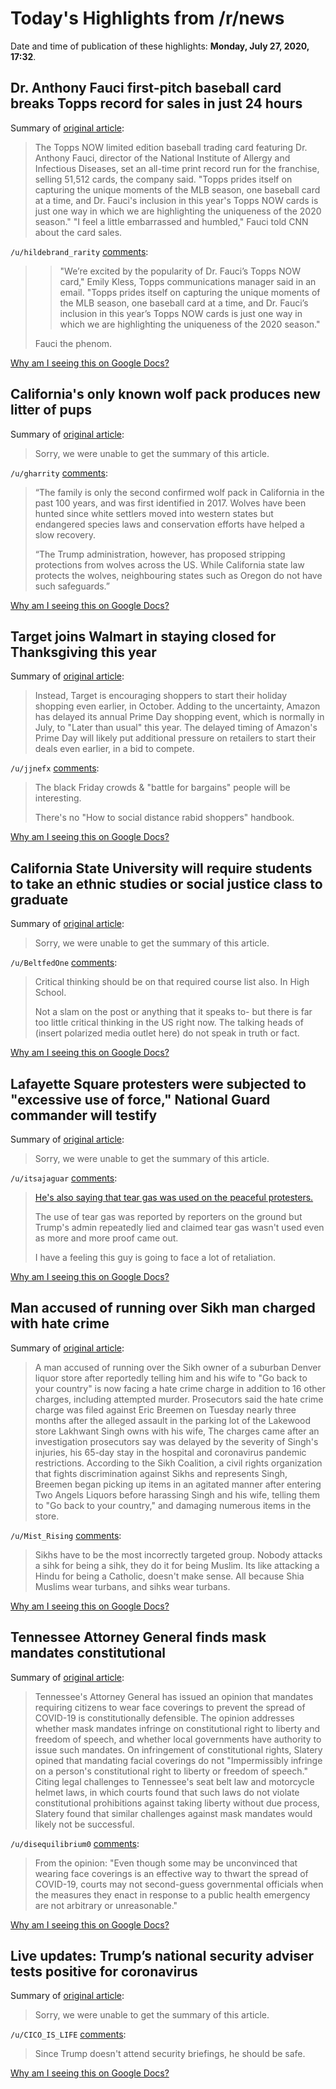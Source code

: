 # Today's Highlights from /r/news

Date and time of publication of these highlights: **Monday, July 27, 2020, 17:32**.

## Dr. Anthony Fauci first-pitch baseball card breaks Topps record for sales in just 24 hours

Summary of [original article](https://www.news-press.com/story/sports/mlb/2020/07/27/dr-anthony-fauci-topps-baseball-card-breaks-company-sales-record/5519546002/):

> The Topps NOW limited edition baseball trading card featuring Dr. Anthony Fauci, director of the National Institute of Allergy and Infectious Diseases, set an all-time print record run for the franchise, selling 51,512 cards, the company said. "Topps prides itself on capturing the unique moments of the MLB season, one baseball card at a time, and Dr. Fauci's inclusion in this year's Topps NOW cards is just one way in which we are highlighting the uniqueness of the 2020 season." "I feel a little embarrassed and humbled," Fauci told CNN about the card sales.

`/u/hildebrand_rarity` [comments](https://www.reddit.com/r/news/comments/hyyebu/dr_anthony_fauci_firstpitch_baseball_card_breaks/):

> >	"We’re excited by the popularity of Dr. Fauci’s Topps NOW card," Emily Kless, Topps communications manager said in an email. "Topps prides itself on capturing the unique moments of the MLB season, one baseball card at a time, and Dr. Fauci’s inclusion in this year’s Topps NOW cards is just one way in which we are highlighting the uniqueness of the 2020 season."
> 
> Fauci the phenom.

[Why am I seeing this on Google Docs?](https://docs.google.com/document/d/1Dc6We63vOXIZsc0op-Bt4abqkYjXzOigalQqFxmvvbM/edit?usp=sharing)

## California's only known wolf pack produces new litter of pups

Summary of [original article](https://www.theguardian.com/environment/2020/jul/27/california-wolf-pack-litter-pups-lassen):

> Sorry, we were unable to get the summary of this article.

`/u/gharrity` [comments](https://www.reddit.com/r/news/comments/hyzjla/californias_only_known_wolf_pack_produces_new/):

> “The family is only the second confirmed wolf pack in California in the past 100 years, and was first identified in 2017. Wolves have been hunted since white settlers moved into western states but endangered species laws and conservation efforts have helped a slow recovery.
> 
> “The Trump administration, however, has proposed stripping protections from wolves across the US. While California state law protects the wolves, neighbouring states such as Oregon do not have such safeguards.”

[Why am I seeing this on Google Docs?](https://docs.google.com/document/d/1Dc6We63vOXIZsc0op-Bt4abqkYjXzOigalQqFxmvvbM/edit?usp=sharing)

## Target joins Walmart in staying closed for Thanksgiving this year

Summary of [original article](https://www.cnbc.com/2020/07/27/target-joins-walmart-in-staying-closed-for-thanksgiving-this-year.html):

> Instead, Target is encouraging shoppers to start their holiday shopping even earlier, in October. Adding to the uncertainty, Amazon has delayed its annual Prime Day shopping event, which is normally in July, to "Later than usual" this year. The delayed timing of Amazon's Prime Day will likely put additional pressure on retailers to start their deals even earlier, in a bid to compete.

`/u/jjnefx` [comments](https://www.reddit.com/r/news/comments/hys9rv/target_joins_walmart_in_staying_closed_for/):

> The black Friday crowds & "battle for bargains" people will be interesting.  
> 
> There's no "How to social distance rabid shoppers" handbook.

[Why am I seeing this on Google Docs?](https://docs.google.com/document/d/1Dc6We63vOXIZsc0op-Bt4abqkYjXzOigalQqFxmvvbM/edit?usp=sharing)

## California State University will require students to take an ethnic studies or social justice class to graduate

Summary of [original article](https://www.cnn.com/2020/07/27/us/california-state-university-ethnic-studies-trnd/index.html?utm_source=feedburner&utm_medium=feed&utm_campaign=Feed%3A+rss%2Fcnn_latest+%28RSS%3A+CNN+-+Most+Recent%29):

> Sorry, we were unable to get the summary of this article.

`/u/BeltfedOne` [comments](https://www.reddit.com/r/news/comments/hyvc33/california_state_university_will_require_students/):

> Critical thinking should be on that required course list also.  In High School.
> 
> Not a slam on the post or anything that it speaks to- but there is far too little critical thinking in the US right now.  The talking heads of (insert polarized media outlet here) do not speak in truth or fact.

[Why am I seeing this on Google Docs?](https://docs.google.com/document/d/1Dc6We63vOXIZsc0op-Bt4abqkYjXzOigalQqFxmvvbM/edit?usp=sharing)

## Lafayette Square protesters were subjected to "excessive use of force," National Guard commander will testify

Summary of [original article](https://www.cbsnews.com/news/lafayette-square-protesters-were-subject-to-excessive-use-of-force-national-guard-commander-will-testify/):

> Sorry, we were unable to get the summary of this article.

`/u/itsajaguar` [comments](https://www.reddit.com/r/news/comments/hz0wi0/lafayette_square_protesters_were_subjected_to/):

> [He's also saying that tear gas was used on the peaceful protesters.](https://www.washingtonpost.com/nation/2020/07/27/national-guard-commander-says-police-suddenly-moved-lafayette-square-protesters-used-excessive-force-clear-path-trump/)
> 
> The use of tear gas was reported by reporters on the ground but Trump's admin repeatedly lied and claimed tear gas wasn't used even as more and more proof came out. 
> 
> I have a feeling this guy is going to face a lot of retaliation.

[Why am I seeing this on Google Docs?](https://docs.google.com/document/d/1Dc6We63vOXIZsc0op-Bt4abqkYjXzOigalQqFxmvvbM/edit?usp=sharing)

## Man accused of running over Sikh man charged with hate crime

Summary of [original article](https://www.nbcnews.com/news/asian-america/man-accused-running-over-sikh-man-charged-hate-crime-n1234803):

> A man accused of running over the Sikh owner of a suburban Denver liquor store after reportedly telling him and his wife to "Go back to your country" is now facing a hate crime charge in addition to 16 other charges, including attempted murder. Prosecutors said the hate crime charge was filed against Eric Breemen on Tuesday nearly three months after the alleged assault in the parking lot of the Lakewood store Lakhwant Singh owns with his wife, The charges came after an investigation prosecutors say was delayed by the severity of Singh's injuries, his 65-day stay in the hospital and coronavirus pandemic restrictions. According to the Sikh Coalition, a civil rights organization that fights discrimination against Sikhs and represents Singh, Breemen began picking up items in an agitated manner after entering Two Angels Liquors before harassing Singh and his wife, telling them to "Go back to your country," and damaging numerous items in the store.

`/u/Mist_Rising` [comments](https://www.reddit.com/r/news/comments/hywcpa/man_accused_of_running_over_sikh_man_charged_with/):

> Sikhs have to be the most incorrectly targeted group. Nobody attacks a sihk for being a sihk, they do it for being Muslim. Its like attacking a Hindu for being a Catholic, doesn't make sense. All because Shia Muslims wear turbans, and sihks wear turbans.

[Why am I seeing this on Google Docs?](https://docs.google.com/document/d/1Dc6We63vOXIZsc0op-Bt4abqkYjXzOigalQqFxmvvbM/edit?usp=sharing)

## Tennessee Attorney General finds mask mandates constitutional

Summary of [original article](https://www.thecentersquare.com/tennessee/tennessee-attorney-general-finds-mask-mandates-constitutional/article_29a54356-ce82-11ea-bc59-6b0c4e45f62a.html):

> Tennessee's Attorney General has issued an opinion that mandates requiring citizens to wear face coverings to prevent the spread of COVID-19 is constitutionally defensible. The opinion addresses whether mask mandates infringe on constitutional right to liberty and freedom of speech, and whether local governments have authority to issue such mandates. On infringement of constitutional rights, Slatery opined that mandating facial coverings do not "Impermissibly infringe on a person's constitutional right to liberty or freedom of speech." Citing legal challenges to Tennessee's seat belt law and motorcycle helmet laws, in which courts found that such laws do not violate constitutional prohibitions against taking liberty without due process, Slatery found that similar challenges against mask mandates would likely not be successful.

`/u/disequilibrium0` [comments](https://www.reddit.com/r/news/comments/hyv9kk/tennessee_attorney_general_finds_mask_mandates/):

> From the opinion: "Even though some may be unconvinced that wearing face coverings is an effective way to thwart the spread of COVID-19, courts may not second-guess governmental officials when the measures they enact in response to a public health emergency are not arbitrary or unreasonable."

[Why am I seeing this on Google Docs?](https://docs.google.com/document/d/1Dc6We63vOXIZsc0op-Bt4abqkYjXzOigalQqFxmvvbM/edit?usp=sharing)

## Live updates: Trump’s national security adviser tests positive for coronavirus

Summary of [original article](https://www.washingtonpost.com/nation/2020/07/27/coronavirus-covid-live-updates/?tidr=a_breakingnews&hpid=hp_no-name_hp-breaking-news%3Apage%2Fbreaking-news-bar):

> Sorry, we were unable to get the summary of this article.

`/u/CICO_IS_LIFE` [comments](https://www.reddit.com/r/news/comments/hysubi/live_updates_trumps_national_security_adviser/):

> Since Trump doesn't attend security briefings, he should be safe.

[Why am I seeing this on Google Docs?](https://docs.google.com/document/d/1Dc6We63vOXIZsc0op-Bt4abqkYjXzOigalQqFxmvvbM/edit?usp=sharing)

